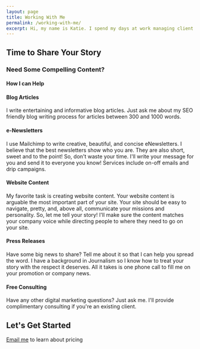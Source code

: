 ```yaml
---
layout: page
title: Working With Me
permalink: /working-with-me/
excerpt: Hi, my name is Katie. I spend my days at work managing client accounts and editorial calendars & then come home to my to write, read, knit & plan out outdoor activities to do on the weekends.
---
```

<h2>Time to Share Your Story</h2>

<h3>Need Some Compelling Content?</h3>
<h4>How I can Help</h4>

<h4>Blog Articles</h4>
  <p>
    I write entertaining and informative blog articles. Just ask me about my SEO friendly blog writing process for articles between 300 and 1000 words.
  </p>

<h4>e-Newsletters</h4>
  <p>
    I use Mailchimp to write creative, beautiful, and concise eNewsletters. I believe that the best newsletters show who you are. They are also short, sweet and to the point! So, don't waste your time. I'll write your message for you and send it to everyone you know! Services include on-off emails and drip campaigns.
  </p>

<h4>Website Content</h4>
  <p>
    My favorite task is creating website content. Your website content is arguable the most important part of your site. Your site should be easy to navigate, pretty, and, above all, communicate your missions and personality. So, let me tell your story! I'll make sure the content matches your company voice while directing people to where they need to go on your site.
  </p>

<h4>Press Releases</h4>
  <p>
    Have some big news to share? Tell me about it so that I can help you spread the word. I have a background in Journalism so I know how to treat your story with the respect it deserves. All it takes is one phone call to fill me on your promotion or company news.
  </p>

<h4>Free Consulting</h4>
  <p>
    Have any other digital marketing questions? Just ask me. I'll provide complimentary consulting if you're an existing client.
  </p>

  <h2>Let's Get Started</h2>
  <p><a href="mailto:ktagilbert@gmail.com">Email me</a> to learn about pricing</p>
